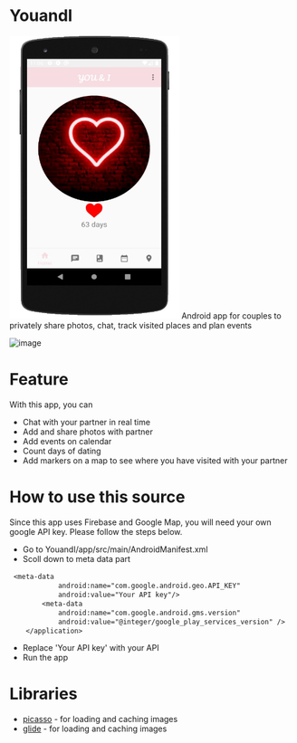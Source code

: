 # YouandI
<img src="https://github.com/YeochanYoun119/YeochanYoun119.github.io/blob/master/assets/images/UNI.jpg" alt="Youn and I app" width="300" height="500">
Android app for couples to privately share photos, chat, track visited places and plan events

![image](https://github.com/YeochanYoun119/YouandI/assets/55899121/398689af-0723-4cfb-aa37-0711f006426a)

# Feature

With this app, you can
- Chat with your partner in real time
- Add and share photos with partner
- Add events on calendar
- Count days of dating 
- Add markers on a map to see where you have visited with your partner

# How to use this source
Since this app uses Firebase and Google Map, you will need your own google API key. Please follow the steps below.

- Go to YouandI/app/src/main/AndroidManifest.xml
- Scoll down to meta data part
```
 <meta-data
            android:name="com.google.android.geo.API_KEY"
            android:value="Your API key"/>
        <meta-data
            android:name="com.google.android.gms.version"
            android:value="@integer/google_play_services_version" />
    </application>
```
- Replace 'Your API key' with your API
- Run the app
# Libraries
- [picasso](https://github.com/square/picasso) - for loading and caching images
- [glide](https://github.com/bumptech/glide) - for loading and caching images
